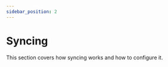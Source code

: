 ```yaml
---
sidebar_position: 2
---
```


# Syncing
This section covers how syncing works and how to configure it.